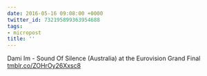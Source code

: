 ```yaml
---
date: 2016-05-16 09:08:00 +0000
twitter_id: 732195899363954688
tags:
- micropost
title: ''
---
```


Dami Im - Sound Of Silence (Australia) at the Eurovision Grand Final [tmblr.co/ZOHrOy26Xxsc8](https://tmblr.co/ZOHrOy26Xxsc8)

